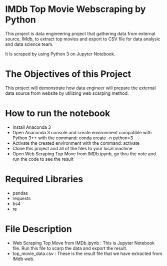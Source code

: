 # IMDb Top Movie Webscraping by Python

This project is data engineering project that gathering data from external source, IMdb, to extract top movies and export to CSV file for data analysic and data science team.

It is scraped by using Python 3 on Jupyter Notebook.


# The Objectives of this Project
This project will demonstrate how data engineer will prepare the external data source from website by utilizing web scarping method.


# How to run the notebook
- Install Anaconda 3
- Open Anaconda 3 console and create environment compatible with Python 3++ with the command: conda create -n <environment name> python=3
- Activate the created environment with the command: activate <environment name>
- Clone this project and all of the files to your local machine
- Open Web Scraping Top Move from IMDb.ipynb, go thru the note and run the code to see the result
  
# Required Libraries
- pandas
- requests
- bs4
- re

# File Description
- Web Scraping Top Move from IMDb.ipynb : This is Jupyter Notebook file. Run this file to scarp the data and export the result.
- top_movie_data.csv : These is the result file that we have extracted from IMdb web.
